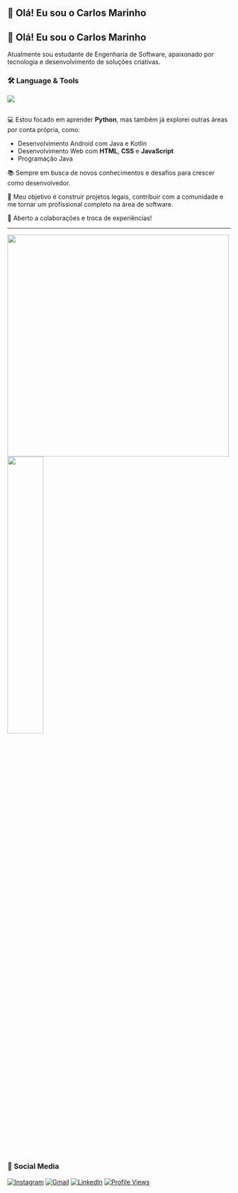 ## 👋 Olá! Eu sou o Carlos Marinho
<h2>👋 Olá! Eu sou o Carlos Marinho</h2>

Atualmente sou estudante de Engenharia de Software, apaixonado por tecnologia e desenvolvimento de soluções criativas.


### 🛠️ Language & Tools

<div align="left">
  <img src="https://skillicons.dev/icons?i=java,spring,postgres,html,css,git" />
</div>

##

💻 Estou focado em aprender **Python**, mas também já explorei outras áreas por conta própria, como:

- Desenvolvimento Android com Java e Kotlin
- Desenvolvimento Web com **HTML**, **CSS** e **JavaScript**
- Programação Java

📚 Sempre em busca de novos conhecimentos e desafios para crescer como desenvolvedor.

🚀 Meu objetivo é construir projetos legais, contribuir com a comunidade e me tornar um profissional completo na área de software.

🤝 Aberto a colaborações e troca de experiências!

---

<div>
  <img src="https://github-readme-stats.vercel.app/api?username=cmarinho-dev&show_icons=true&count_private=true&hide_border=true&title_color=9966CC&icon_color=4B0082&text_color=8e7cc3&bg_color=0d1117" width="500" />
  <img width="40%" src="https://github-readme-stats.vercel.app/api/top-langs/?username=cmarinho-dev&layout=donut&hide_border=true&title_color=9966CC&text_color=8e7cc3&bg_color=0d1117" />
</div>

##

### 💬 Social Media

[![Instagram](https://img.shields.io/badge/Instagram-555555?style=for-the-badge&logo=instagram&logoColor=7E5ABF)](https://www.instagram.com/carloshen.ricky/)
[![Gmail](https://img.shields.io/badge/Gmail-555555?style=for-the-badge&logo=gmail&logoColor=7E5ABF)](mailto:cmarinho.dev@gmail.com)
[![LinkedIn](https://img.shields.io/badge/LinkedIn-555555?style=for-the-badge&logo=invision&logoColor=7E5ABF)](https://www.linkedin.com/in/carlos-marinho-dev/)
[![Profile Views](https://komarev.com/ghpvc/?username=cmarinho-dev&style=for-the-badge&color=7E5ABF)](https://github.com/cmarinho-dev)



